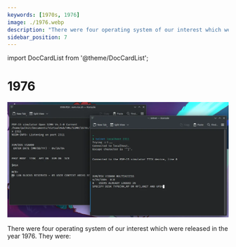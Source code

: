 ```yaml
---
keywords: [1970s, 1976]
image: ./1976.webp
description: "There were four operating system of our interest which were released in the year 1976. They were:"
sidebar_position: 7
---
```


import DocCardList from '@theme/DocCardList';

# 1976

![! Unix v6 from 1976](./1976.webp)

There were four operating system of our interest which were released in the year 1976. They were:

<DocCardList />
